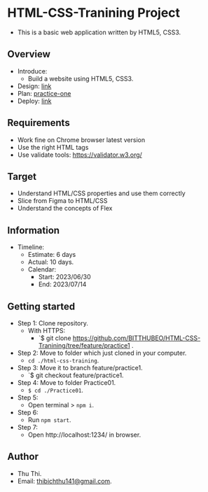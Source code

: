 # HTML-CSS-Tranining Project
- This is a basic web application written by HTML5, CSS3.

## Overview
- Introduce:
  - Build a website using HTML5, CSS3.
- Design: [link](<https://www.figma.com/file/EU7YtWp4zSAzwJ67VVNv3k/Web%2FMobile-%E2%80%94-Template-Website-(Community)?node-id=3%3A17&mode=dev>)
- Plan: [practice-one](https://docs.google.com/document/d/1oUYOh4dNlgiXUb9zFs2pPquenpI5km3scWYhnjrYl7I/edit)
- Deploy: [link](https://html-css-practice1-bitthubeo.vercel.app/)

## Requirements

- Work fine on Chrome browser latest version
- Use the right HTML tags
- Use validate tools: https://validator.w3.org/

## Target

- Understand HTML/CSS properties and use them correctly
- Slice from Figma to HTML/CSS
- Understand the concepts of Flex

## Information

- Timeline:
  - Estimate: 6 days
  - Actual: 10 days.
  - Calendar:
    - Start: 2023/06/30
    - End: 2023/07/14

## Getting started

- Step 1: Clone repository.
  - With HTTPS:
    - `$ git clone https://github.com/BITTHUBEO/HTML-CSS-Tranining/tree/feature/practice1 .
- Step 2: Move to folder which just cloned in your computer.
  - `cd ./html-css-training`.
- Step 3: Move it to branch feature/practice1.
  - `$ git checkout feature/practice1.
- Step 4: Move to folder Practice01.
  - `$ cd ./Practice01`.
- Step 5:
  - Open terminal > `npm i`.
- Step 6:
  - Run `npm start`.
- Step 7:
  - Open http://localhost:1234/ in browser.

## Author

- Thu Thi.
- Email: [thibichthu141@gmail.com](thibichthu141@gmail.com).

